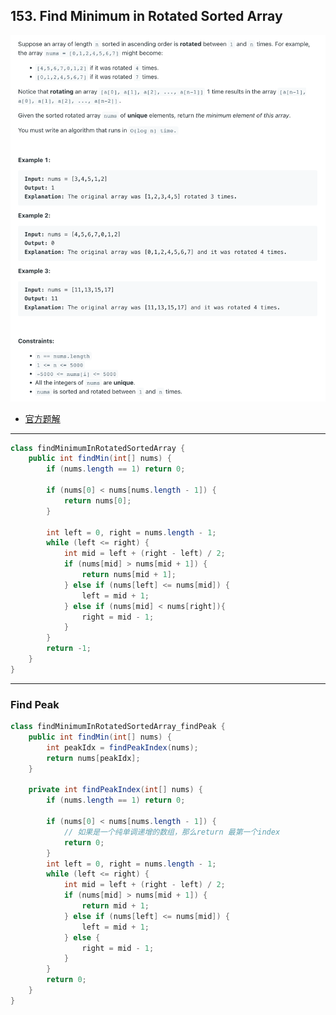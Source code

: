 ## 153. Find Minimum in Rotated Sorted Array
![](img/2023-04-08-17-06-50.png)

- [官方题解](https://leetcode.cn/problems/find-minimum-in-rotated-sorted-array/solutions/698479/xun-zhao-xuan-zhuan-pai-xu-shu-zu-zhong-5irwp/#:~:text=3%2B-,%E6%96%B9%E6%B3%95%E4%B8%80%EF%BC%9A%E4%BA%8C%E5%88%86%E6%9F%A5%E6%89%BE,%E6%97%8B%E8%BD%AC%E4%B9%8B%E5%90%8E%EF%BC%8C%E5%8F%AF%E4%BB%A5%E5%BE%97%E5%88%B0%E4%B8%8B%E9%9D%A2%E5%8F%AF%E8%A7%86%E5%8C%96%E7%9A%84%E6%8A%98%E7%BA%BF%E5%9B%BE%EF%BC%9A,-%E5%85%B6%E4%B8%AD%E6%A8%AA%E8%BD%B4)
---
```java
class findMinimumInRotatedSortedArray {
    public int findMin(int[] nums) {
        if (nums.length == 1) return 0;

        if (nums[0] < nums[nums.length - 1]) {
            return nums[0];
        }

        int left = 0, right = nums.length - 1;
        while (left <= right) {
            int mid = left + (right - left) / 2;
            if (nums[mid] > nums[mid + 1]) {
                return nums[mid + 1];
            } else if (nums[left] <= nums[mid]) {
                left = mid + 1;
            } else if (nums[mid] < nums[right]){
                right = mid - 1;
            }
        }
        return -1;
    }
}
```
---

### Find Peak

```java
class findMinimumInRotatedSortedArray_findPeak {
    public int findMin(int[] nums) {
        int peakIdx = findPeakIndex(nums);
        return nums[peakIdx];
    }

    private int findPeakIndex(int[] nums) {
        if (nums.length == 1) return 0;

        if (nums[0] < nums[nums.length - 1]) {
            // 如果是一个纯单调递增的数组，那么return 最第一个index
            return 0;
        }
        int left = 0, right = nums.length - 1;
        while (left <= right) {
            int mid = left + (right - left) / 2;
            if (nums[mid] > nums[mid + 1]) {
                return mid + 1;
            } else if (nums[left] <= nums[mid]) {
                left = mid + 1;
            } else {
                right = mid - 1;
            }
        }
        return 0;
    }
}
```